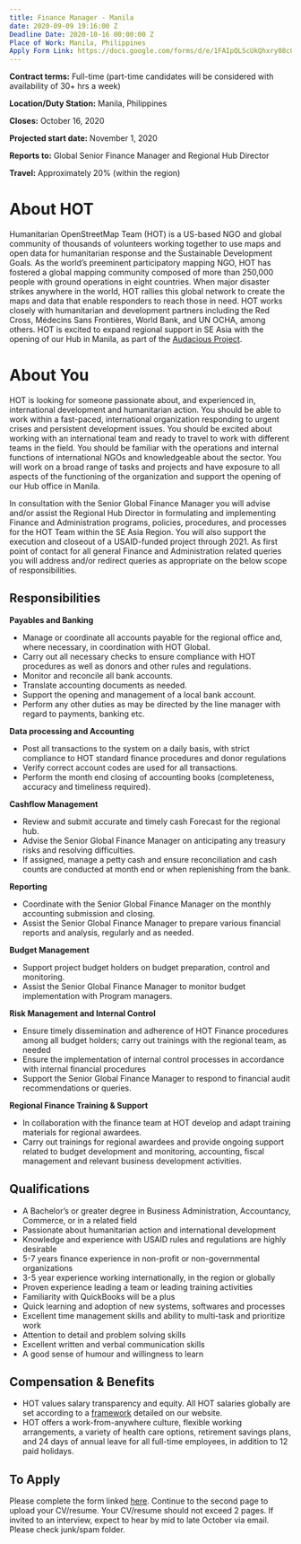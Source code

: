 ```yaml
---
title: Finance Manager - Manila
date: 2020-09-09 19:16:00 Z
Deadline Date: 2020-10-16 00:00:00 Z
Place of Work: Manila, Philippines
Apply Form Link: https://docs.google.com/forms/d/e/1FAIpQLScUkQhxry08c0ZcPZXXWAumCOXtnuuJQZMW6CjfUHACm7Q0oA/viewform?usp=sf_link
---
```


**Contract terms:** Full-time (part-time candidates will be considered with availability of 30+ hrs a week)

**Location/Duty Station:** Manila, Philippines

**Closes:** October 16, 2020 

**Projected start date:** November 1, 2020
 
**Reports to:** Global Senior Finance Manager and Regional Hub Director

**Travel:** Approximately 20% (within the region)

# About HOT
Humanitarian OpenStreetMap Team (HOT) is a US-based NGO and global community of thousands of volunteers working together to use maps and open data for humanitarian response and the Sustainable Development Goals. As the world’s preeminent participatory mapping NGO, HOT has fostered a global mapping community composed of more than 250,000 people with ground operations in eight countries. When major disaster strikes anywhere in the world, HOT rallies this global network to create the maps and data that enable responders to reach those in need. HOT works closely with humanitarian and development partners including the Red Cross, Médecins Sans Frontières, World Bank, and UN OCHA, among others. HOT is excited to expand regional support in SE Asia with the opening of our Hub in Manila, as part of the [Audacious Project](https://audaciousproject.org/ideas/2020/humanitarian-openstreetmap-team). 

# About You
HOT is looking for someone passionate about, and experienced in, international development and humanitarian action. You should be able to work within a fast-paced, international organization responding to urgent crises and persistent development issues. You should be excited about working with an international team and ready to travel to work with different teams in the field. You should be familiar with the operations and internal functions of international NGOs and knowledgeable about the sector. You will work on a broad range of tasks and projects and have exposure to all aspects of the functioning of the organization and support the opening of our Hub office in Manila. 

In consultation with the Senior Global Finance Manager you will advise and/or assist the Regional Hub Director in formulating and implementing Finance and Administration programs, policies, procedures, and processes for the HOT Team within the SE Asia Region. You will also support the execution and closeout of a USAID-funded project through 2021. As first point of contact for all general Finance and Administration related queries you will address and/or redirect queries as appropriate on the below scope of responsibilities. 

## Responsibilities

**Payables and Banking**
* Manage or coordinate all accounts payable for the regional office and, where necessary, in coordination with HOT Global. 
* Carry out all necessary checks to ensure compliance with HOT procedures as well as donors and other rules and regulations.  
* Monitor and reconcile all bank accounts.
* Translate accounting documents as needed.
* Support the opening and management of a local bank account. 
* Perform any other duties as may be directed by the line manager with regard to payments, banking etc. 
 
**Data processing and Accounting**
* Post all transactions to the system on a daily basis, with strict compliance to HOT standard finance procedures and donor regulations
* Verify correct account codes are used for all transactions.  
* Perform the month end closing of accounting books (completeness, accuracy and timeliness required).  
 
**Cashflow Management**
* Review and submit accurate and timely cash Forecast for the regional hub. 
* Advise the Senior Global Finance Manager on anticipating any treasury risks and resolving difficulties.
* If assigned, manage a petty cash and ensure reconciliation and cash counts are conducted at month end or when replenishing from the bank. 
 
**Reporting**
* Coordinate with the Senior Global Finance Manager on the monthly accounting submission and closing.
* Assist the Senior Global Finance Manager to prepare various financial reports and analysis, regularly and as needed. 
 
**Budget Management**
* Support project budget holders on budget preparation, control and monitoring.
* Assist the Senior Global Finance Manager to monitor budget implementation with Program managers. 
 
**Risk Management and Internal Control**
* Ensure timely dissemination and adherence of HOT Finance procedures among all budget holders; carry out trainings with the regional team, as needed
* Ensure the implementation of internal control processes in accordance with internal financial procedures
* Support the Senior Global Finance Manager to respond to financial audit recommendations or queries. 

**Regional Finance Training & Support**
* In collaboration with the finance team at HOT develop and adapt training materials for regional awardees. 
* Carry out trainings for regional awardees and provide ongoing support related to budget development and monitoring, accounting, fiscal management and relevant business development activities. 
 
## Qualifications 
* A Bachelor’s or greater degree in Business Administration, Accountancy, Commerce, or in a related field 
* Passionate about humanitarian action and international development 
* Knowledge and experience with USAID rules and regulations are highly desirable
* 5-7 years finance experience in non-profit or non-governmental organizations 
* 3-5 year experience working internationally, in the region or globally
* Proven experience leading a team or leading training activities
* Familiarity with QuickBooks will be a plus
* Quick learning and adoption of new systems, softwares and processes
* Excellent time management skills and ability to multi-task and prioritize work
* Attention to detail and problem solving skills
* Excellent written and verbal communication skills
* A good sense of humour and willingness to learn

## Compensation & Benefits
* HOT values salary transparency and equity. All HOT salaries globally are set according to a [framework](https://www.hotosm.org/salaries) detailed on our website.
* HOT offers a work-from-anywhere culture, flexible working arrangements, a variety of health care options, retirement savings plans, and 24 days of annual leave for all full-time employees, in addition to 12 paid holidays. 

## To Apply
Please complete the form linked [here](https://docs.google.com/forms/d/e/1FAIpQLScUkQhxry08c0ZcPZXXWAumCOXtnuuJQZMW6CjfUHACm7Q0oA/viewform?usp=sf_link). Continue to the second page to upload your CV/resume. Your CV/resume should not exceed 2 pages. If invited to an interview, expect to hear by mid to late October via email. Please check junk/spam folder.